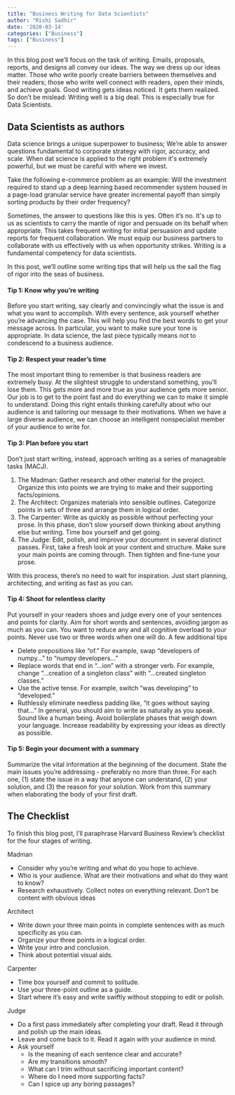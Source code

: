 ```yaml
---
title: "Business Writing for Data Scientists"
author: "Rishi Sadhir"
date: '2020-03-14'
categories: ["Business"]
tags: ["Business"]
---
```


In this blog post we’ll focus on the task of writing. Emails, proposals, reports, and designs all convey our ideas. The way we dress up our ideas matter. Those who write poorly create barriers between themselves and their readers; those who write well connect with readers, open their minds, and achieve goals. Good writing gets ideas noticed. It gets them realized. So don’t be mislead: Writing well is a big deal. This is especially true for Data Scientists. 

## Data Scientists as authors

Data science brings a unique superpower to business; We’re able to answer questions fundamental to corporate strategy with rigor, accuracy, and scale. When dat science is applied to the right problem it's extremely powerful, but we must be careful with where we invest.

Take the following e-commerce problem as an example: Will the investment required to stand up a deep learning based recommender system housed in a page-load granular service have greater incremental payoff than simply sorting products by their order frequency?


Sometimes, the answer to questions like this is yes. Often it’s no. It's up to us as scientists to carry the mantle of rigor and persuade on its behalf when appropriate. This takes frequent writing for initial persuasion and update reports for frequent collaboration. We must equip our business partners to collaborate with us effectively with us when opportunity strikes. Writing is a fundamental competency for data scientists. 

In this post, we’ll outline some writing tips that will help us the sail the flag of rigor into the seas of business.

#### Tip 1: Know why you’re writing
Before you start writing, say clearly and convincingly what the issue is and what you want to accomplish. With every sentence, ask yourself whether you’re advancing the case. This will help you find the best words to get your message across. In particular, you want to make sure your tone is appropriate. In data science, the last piece typically means not to condescend to a business audience.


#### Tip 2: Respect your reader’s time
The most important thing to remember is that business readers are extremely busy. At the slightest struggle to understand something, you’ll lose them. This gets more and more true as your audience gets more senior. Our job is to get to the point fast and do everything we can to make it simple to understand. Doing this right entails thinking carefully about who our audience is and tailoring our message to their motivations. When we have a large diverse audience, we can choose an intelligent nonspecialist member of your audience to write for.


#### Tip 3: Plan before you start
Don’t just start writing, instead, approach writing as a series of manageable tasks (MACJ).
1. The Madman: Gather research and other material for the project. Organize this into points we are trying to make and their supporting facts/opinions. 
2. The Architect: Organizes materials into sensible outlines. Categorize points in sets of three and arrange them in logical order.
3. The Carpenter: Write as quickly as possible without perfecting your prose. In this phase, don’t slow yourself down thinking about anything else but writing. Time box yourself and get going.
4. The Judge: Edit, polish, and improve your document in several distinct passes. First, take a fresh look at your content and structure. Make sure your main points are coming through. Then tighten and fine-tune your prose.

With this process, there’s no need to wait for inspiration. Just start planning, architecting, and writing as fast as you can. 
#### Tip 4: Shoot for relentless clarity
Put yourself in your readers shoes and judge every one of your sentences and points for clarity. Aim for short words and sentences, avoiding jargon as much as you can. You want to reduce any and all cognitive overload to your points. Never use two or three words when one will do. A few additional tips
* Delete prepositions like “of.” For example, swap “developers of numpy...” to “numpy developers...”
* Replace words that end in “...ion” with a stronger verb. For example, change “...creation of a singleton class” with “...created singleton classes.”
* Use the active tense. For example, switch “was developing” to “developed.”
* Ruthlessly eliminate needless padding like, “it goes without saying that...”
In general, you should aim to write as naturally as you speak. Sound like a human being. Avoid boilerplate phases that weigh down your language. Increase readability by expressing your ideas as directly as possible.


#### Tip 5: Begin your document with a summary
Summarize the vital information at the beginning of the document. State the main issues you’re addressing - preferably  no more than three. For each one, (1) state the issue in a way that anyone can understand, (2) your solution, and (3) the reason for your solution. Work from this summary when elaborating the body of your first draft.

## The Checklist
To finish this blog post, I’ll paraphrase Harvard Business Review’s checklist for the four stages of writing.

Madman

* Consider why you’re writing and what do you hope to achieve.
* Who is your audience. What are their motivations and what do they want to know?
* Research exhaustively. Collect notes on everything relevant. Don’t be content with obvious ideas

Architect

* Write down your three main points in complete sentences with as much specificity as you can.
* Organize your three points in a logical order.
* Write your intro and conclusion.
* Think about potential visual aids.

Carpenter

* Time box yourself and commit to solitude.
* Use your three-point outline as a guide.
* Start where it’s easy and write swiftly without stopping to edit or polish.

Judge

* Do a first pass immediately after completing your draft. Read it through and polish up the main ideas.
* Leave and come back to it. Read it again with your audience in mind.
* Ask yourself
   * Is the meaning of each sentence clear and accurate?
   * Are my transitions smooth?
   * What can I trim without sacrificing important content?
   * Where do I need more supporting facts?
   * Can I spice up any boring passages?
